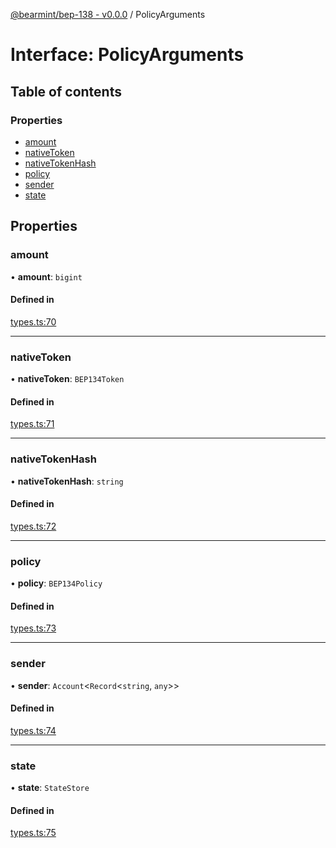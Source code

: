 [@bearmint/bep-138 - v0.0.0](../README.md) / PolicyArguments

# Interface: PolicyArguments

## Table of contents

### Properties

- [amount](PolicyArguments.md#amount)
- [nativeToken](PolicyArguments.md#nativetoken)
- [nativeTokenHash](PolicyArguments.md#nativetokenhash)
- [policy](PolicyArguments.md#policy)
- [sender](PolicyArguments.md#sender)
- [state](PolicyArguments.md#state)

## Properties

### amount

• **amount**: `bigint`

#### Defined in

[types.ts:70](https://github.com/bearmint/bearmint/blob/main/packages/bep-138/source/types.ts#L70)

___

### nativeToken

• **nativeToken**: `BEP134Token`

#### Defined in

[types.ts:71](https://github.com/bearmint/bearmint/blob/main/packages/bep-138/source/types.ts#L71)

___

### nativeTokenHash

• **nativeTokenHash**: `string`

#### Defined in

[types.ts:72](https://github.com/bearmint/bearmint/blob/main/packages/bep-138/source/types.ts#L72)

___

### policy

• **policy**: `BEP134Policy`

#### Defined in

[types.ts:73](https://github.com/bearmint/bearmint/blob/main/packages/bep-138/source/types.ts#L73)

___

### sender

• **sender**: `Account`<`Record`<`string`, `any`\>\>

#### Defined in

[types.ts:74](https://github.com/bearmint/bearmint/blob/main/packages/bep-138/source/types.ts#L74)

___

### state

• **state**: `StateStore`

#### Defined in

[types.ts:75](https://github.com/bearmint/bearmint/blob/main/packages/bep-138/source/types.ts#L75)
